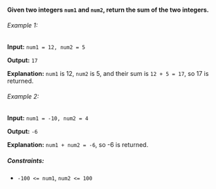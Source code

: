 <h4>Given two integers <code>num1</code> and <code>num2</code>, return the sum of the two integers.</h4>

<h6>Example 1:</h6>
<p><b>Input:</b> <code>num1 = 12, num2 = 5</code></p>
<p><b>Output:</b> <code>17</code></p>
<p><b>Explanation:</b> <code>num1</code> is 12, <code>num2</code> is 5, and their sum is <code>12 + 5 = 17</code>, so 17 is returned.

<h6>Example 2:</h6>
<p><b>Input:</b> <code>num1 = -10, num2 = 4</code></p>
<p><b>Output:</b> <code>-6</code></p>
<p><b>Explanation:</b> <code>num1 + num2 = -6</code>, so -6 is returned.</p>

<h5>Constraints:</h5>
<ul>
    <li><code>-100 <= num1</code>, <code>num2 <= 100</code></li>
</ul>